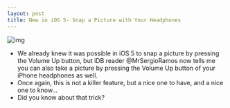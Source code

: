 ```yaml
---
layout: post
title: New in iOS 5- Snap a Picture with Your Headphones
---
```

![img](http://media.idownloadblog.com/wp-content/uploads/2011/06/iPhone-Headphones.jpeg)
* We already knew it was possible in iOS 5 to snap a picture by pressing the Volume Up button, but iDB reader @MrSergioRamos now tells me you can also take a picture by pressing the Volume Up button of your iPhone headphones as well.
* Once again, this is not a killer feature, but a nice one to have, and a nice one to know…
* Did you know about that trick?

